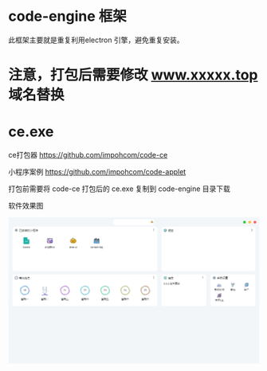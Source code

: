 # code-engine 框架

此框架主要就是重复利用electron 引擎，避免重复安装。


# 注意，打包后需要修改  www.xxxxx.top 域名替换

# ce.exe 
 ce打包器 https://github.com/impohcom/code-ce   

小程序案例 https://github.com/impohcom/code-applet


打包前需要将 code-ce 打包后的 ce.exe 复制到 code-engine 目录下载

软件效果图

![image-20221220104241939](./assets/image-20221220104241939.png)
